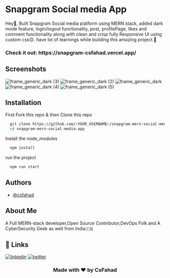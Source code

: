 # Snapgram Social media App

Hey👋, Built Snapgram Social media platform using MERN stack, added dark mode feature, login/logout functionality, post, profilePage, likes and comment functionality along with clean and crisp fully Responsive UI using custom css😊. have lot of learnings while building this amazing project.🚀

<h3>Check it out: https://snapgram-csfahad.vercel.app/</h3>

## Screenshots
![frame_generic_dark (3)](https://user-images.githubusercontent.com/76874725/219715034-03fb554e-613d-474c-879d-b9668c1e6f41.png)
![frame_generic_dark (2)](https://user-images.githubusercontent.com/76874725/219715000-a5288e7d-54b2-4f98-ba3d-872887692d76.png)
![frame_generic_dark](https://user-images.githubusercontent.com/76874725/219714498-dd822859-3966-446b-b63b-0e84cb495d05.png)
![frame_generic_dark (4)](https://user-images.githubusercontent.com/76874725/219715050-adbba536-842a-40f0-8417-3d204c8fea10.png)
![frame_generic_dark (5)](https://user-images.githubusercontent.com/76874725/219715061-77229cd1-53ab-4c9c-a682-718a7aec4974.png)


## Installation

First Fork this repo & then Clone this repo

```bash
  git clone https://github.com/<YOUR_USERNAME>/snapgram-mern-social-media-app.git
  cd snapgram-mern-social-media-app
```

Install the node_modules

```bash
  npm install
```

run the project

```bash
  npm run start
```
    
## Authors

- [@csfahad](https://www.github.com/csfahad)


## About Me
A Full MERN-stack developer,Open Source Contributor,DevOps Folk and A CyberSecurity Geek as well from India🇮🇳


## 🔗 Links
[![linkedin](https://img.shields.io/badge/linkedin-0A66C2?style=for-the-badge&logo=linkedin&logoColor=white)](https://www.linkedin.com/in/csfahad)
[![twitter](https://img.shields.io/badge/twitter-1DA1F2?style=for-the-badge&logo=twitter&logoColor=white)](https://twitter.com/fahad_cs)

<div align="center"><h3>Made with ❤️ by CsFahad</h3></div>
